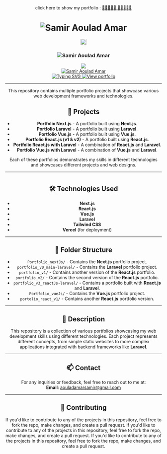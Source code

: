 
<div id="badges"  align="center">
click here to show my portfolio :
<a href="https://samiraouladamar-portfolio.vercel.app/" align="center">
🔗🔗🔗🔗🔗
🔗🔗🔗🔗🔗
</a> 
<div id="badges"  align="center">
<h1 align="center">
<img src="https://readme-typing-svg.herokuapp.com?font=Fira+Code&weight=700&size=40&duration=4&pause=20&color=6D26BFFF&center=true&vCenter=true&width=482&lines=Portfolio+Projects" alt="Samir Aoulad Amar" />
</h1> 
</div>
<div id="badges"  align="center">
  <img src="https://media3.giphy.com/media/xT0BKqD9olWLpzPb2w/giphy.webp?cid=ecf05e47brr7shv4hvzp6etvbil3rv1kc0vc7loo83pmnr9q&ep=v1_gifs_related&rid=giphy.webp&ct=g" width="20">  
 <h3>
 <img src="https://readme-typing-svg.herokuapp.com?font=Fira+Code&weight=700&size=17&duration=4&pause=40&color=FFFFFF&center=true&vCenter=true&width=482&lines=Languages+and+Tools+:+" alt="Samir Aoulad Amar" /></h3>

<div align="center">
  <a href="https://skillicons.dev/icons?i=nextjs,laravel,vuejs,react">
     <img src="https://skillicons.dev/icons?i=nextjs,laravel,vuejs,react,bun,bootstrap,tailwind,npm,vercel" /><br><img src="https://readme-typing-svg.herokuapp.com?font=Fira+Code&weight=700&size=50&duration=4&pause=20&color=9B31FE&center=true&vCenter=true&width=482&lines=..." alt="Samir Aoulad Amar" />
    <div align="center"> 
    <img src="https://readme-typing-svg.herokuapp.com?font=Fira+Code&weight=700&size=17&duration=4000&pause=1000&color=6D26BFFF&center=true&vCenter=true&width=482&lines=you+can+view+my+portfolio+Click+Here:" alt="Typing SVG" />
      </a>
      <a target="blank" href="https://samiraouladamar-portfolio-l6znv46od-samir20-23s-projects.vercel.app/">
    <img src="https://img.shields.io/badge/view-PORTFOLIO-blue?style=for-the-badge" alt="View portfolio" />
  </a>
  <br>
  <hr>
</div>
</div> 

This repository contains multiple portfolio projects that showcase various web development frameworks and technologies.

## 📂 Projects

- **Portfolio Next.js** - A portfolio built using **Next.js**.
- **Portfolio Laravel** - A portfolio built using **Laravel**.
- **Portfolio Vue.js** - A portfolio built using **Vue.js**.
- **Portfolio React.js (v1 & v2)** - A portfolio built using **React.js**.
- **Portfolio React.js with Laravel** - A combination of **React.js** and **Laravel**.
- **Portfolio Vue.js with Laravel** - A combination of **Vue.js** and **Laravel**.

Each of these portfolios demonstrates my skills in different technologies and showcases different projects and web designs.

---

#

## 🛠️ Technologies Used

- **Next.js**
- **React.js**
- **Vue.js**
- **Laravel**
- **Tailwind CSS**
- **Vercel** (for deployment)

---

## 📁 Folder Structure

- `Portfolio_nextJs/` - Contains the **Next.js** portfolio project.
- `portfolio_v0_main-laravel/` - Contains the **Laravel** portfolio project.
- `portfolio_v1/` - Contains another version of the **React.js** portfolio.
- `portfolio_v2/` - Contains the second version of the **React.js** portfolio.
- `portfolio_v3_reactJs-laravel/` - Contains a portfolio built with **React.js** and **Laravel**.
- `Portfolio_vueJs/` - Contains the **Vue.js** portfolio project.
- `portolio_react_v1/` - Contains another **React.js** portfolio version.

---

## 📝 Description

This repository is a collection of various portfolios showcasing my web development skills using different technologies. Each project represents different concepts, from simple static websites to more complex applications integrated with backend frameworks like **Laravel**.

---

## 📫 Contact

For any inquiries or feedback, feel free to reach out to me at:  
**Email**: [aouladamarsamir@gmail.com](mailto:aouladamarsamir@gmail.com)

---

## 🤝 Contributing

If you'd like to contribute to any of the projects in this repository, feel free to fork the repo, make changes, and create a pull request.
If you'd like to contribute to any of the projects in this repository, feel free to fork the repo, make changes, and create a pull request.
If you'd like to contribute to any of the projects in this repository, feel free to fork the repo, make changes, and create a pull request.
</div>
